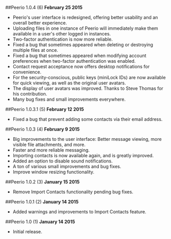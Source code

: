 ##Peerio 1.0.4 (6)
**February 25 2015**
- Peerio's user interface is redesigned, offering better usability and an overall better experience.
- Uploading files in one instance of Peerio will immediately make them available in a user's other logged in instances.
- Two-factor authentication is now more reliable.
- Fixed a bug that sometimes appeared when deleting or destroying multiple files at once.
- Fixed a bug that sometimes appeared when modifying account preferences when two-factor authentication was enabled.
- Contact request acceptance now offers desktop notifications for convenience.
- For the security-conscious, public keys (miniLock IDs) are now available for quick viewing, as well as the original user avatars.
- The display of user avatars was improved. Thanks to Steve Thomas for his contribution.
- Many bug fixes and small improvements everywhere.

##Peerio 1.0.3.1 (5)
**February 12 2015**
- Fixed a bug that prevent adding some contacts via their email address.

##Peerio 1.0.3 (4)
**February 9 2015**
- Big improvements to the user interface: Better message viewing, more visible file attachments, and more.
- Faster and more reliable messaging. 
- Importing contacts is now available again, and is greatly improved.
- Added an option to disable sound notifications.
- A ton of various small improvements and bug fixes.
- Improve window resizing functionality.

##Peerio 1.0.2 (3)
**January 15 2015**
- Remove Import Contacts functionality pending bug fixes.

##Peerio 1.0.1 (2)
**January 14 2015**
- Added warnings and improvements to Import Contacts feature.

##Peerio 1.0 (1)
**January 14 2015**
- Initial release.